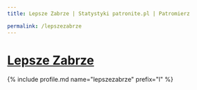 ```yaml
---
title: Lepsze Zabrze | Statystyki patronite.pl | Patromierz

permalink: /lepszezabrze
---
```


# [Lepsze Zabrze](https://patronite.pl/lepszezabrze)

{% include profile.md name="lepszezabrze" prefix="l" %}
